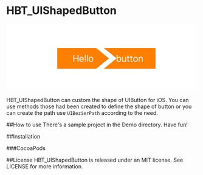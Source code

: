 # HBT_UIShapedButton

![示例图](https://github.com/haobitouNetworkService/HBT_UIShapedButton/blob/master/HBT_UIShapedButtonDemo/HBT_UIShapedButtonDemo/pic/show.png)

HBT_UIShapedButton can custom the shape of UIButton for iOS. You can use methods those had been created to define the shape of button or you can create the path use `UIBezierPath` according to the need.

##How to use
There's a sample project in the Demo directory. Have fun!

##Installation

###CocoaPods

##License
HBT_UIShapedButton is released under an MIT license. See LICENSE for more information.
